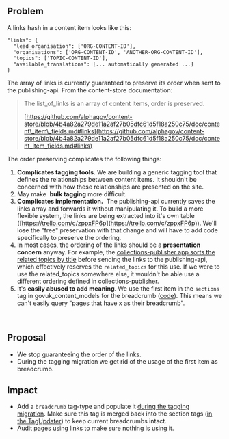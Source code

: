 ## Problem

A links hash in a content item looks like this:

`"links": {`  
`  "lead_organisation": ['ORG-CONTENT-ID'],`  
`  "organisations": ['ORG-CONTENT-ID', 'ANOTHER-ORG-CONTENT-ID'],`  
`  "topics": ['TOPIC-CONTENT-ID'],`  
`  "available_translations": [... automatically generated ...]`  
`}`

The array of links is currently guaranteed to preserve its order when sent to the publishing-api. From the content-store documentation:

> The list\_of\_links is an array of content items, order is preserved.
> 
> [https://github.com/alphagov/content-store/blob/4b4a82a279de11a2af27b05dfc61d5f18a250c75/doc/content\_item\_fields.md#links](https://github.com/alphagov/content-store/blob/4b4a82a279de11a2af27b05dfc61d5f18a250c75/doc/content_item_fields.md#links)

The order preserving complicates the following things:

1. **Complicates tagging tools**. We are building a generic tagging tool that defines the relationships between content items. It shouldn't be concerned with how these relationships are presented on the site.
2. May make&nbsp; **bulk tagging** more difficult.
3. **Complicates implementation.** &nbsp;The publishing-api currently saves the links array and forwards it without manipulating it. To build a more flexible system, the links are being extracted into it's own table ([https://trello.com/c/zppxFP6p](https://trello.com/c/zppxFP6p)). We'll lose the "free" preservation with that change and will have to add code specifically to preserve the ordering.
4. In most cases, the ordering of the links should be a **presentation concern** anyway. For example, the [collections-publisher app sorts the related topics by title](https://github.com/alphagov/collections-publisher/blob/37830fd561b9cd8c212a9c63b126ed93bb655dc1/app/presenters/mainstream_browse_page_presenter.rb#L15) before sending the links to the publishing-api, which effectively reserves the `related_topics` for this use. If we were to use the related\_topics somewhere else, it wouldn't be able use a different ordering defined in collections-publisher.
5. It's **easily abused to add meaning**. We use the first item in the `sections` tag in govuk\_content\_models for the breadcrumb ([code](https://github.com/alphagov/govuk_content_models/blob/master/app/traits/taggable.rb#L29-L48)). This means we can't easily query "pages that have x as their breadcrumb".  

&nbsp;

## Proposal

- We stop guaranteeing the order of the links.
- During the tagging migration we get rid of the usage of the first item as breadcrumb. &nbsp;

## Impact

- Add a&nbsp;`breadcrumb` tag-type and populate it&nbsp;[during the tagging migration](https://github.com/alphagov/panopticon/blob/8d0c3bf8fe013ad06a61a6adb4f773ee6b3e60f5/lib/tagging_migrator.rb#L31).&nbsp;Make sure this tag is merged back into the section tags ([in the TagUpdater](https://github.com/alphagov/panopticon/blob/893857e2eb7c1f21e7382f761dde806fdd2cd8b0/app/queue_consumers/tagging_updater.rb#L46)) to keep current breadcrumbs intact.
- Audit pages using links to make sure nothing is using it.

&nbsp;

&nbsp;

&nbsp;

&nbsp;

&nbsp;

